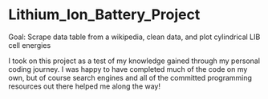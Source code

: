 # Lithium_Ion_Battery_Project
Goal: Scrape data table from a wikipedia, clean data, and plot cylindrical LIB cell energies

I took on this project as a test of my knowledge gained through my personal coding journey.  I was happy to have completed much of the code on my own, but of course search engines and all of the committed programming resources out there helped me along the way!
